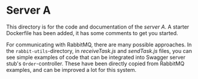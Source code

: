 # Server A

This directory is for the code and documentation of the _server A_. A starter Dockerfile has been added, it has some comments to get you started.

For communicating with RabbitMQ, there are many possible approaches. In the `rabbit-utils`-directory, in _receiveTask.js_ and _sendTask.js_ files, 
you can see simple examples of code that can be integrated into Swagger server stub's `Order`-controller. These have been directly copied from RabbitMQ examples, 
and can be improved a lot for this system.
